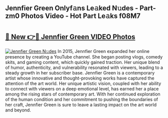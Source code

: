 ## Jennfier Green Onlyf𝚊ns Le𝚊ked N𝚞des - Part-zm0 Photos Video - Hot Part Le𝚊ks f08M7

# <h2><a href="http://ab45112.deff.icu/?id=Jennfier+Green">🔗 New 👉🔴 Jennfier Green VIDEO Photos</a></h2>

[![Jennfier Green N𝚞des](https://i.imgur.com/rIISA9y.gif)](http://ab45112.deff.icu/?id=Jennfier+Green)
In 2015, Jennfier Green expanded her online presence by creating a YouTube channel. She began posting vlogs, comedy skits, and gaming content, which quickly gained traction. Her unique blend of humor, authenticity, and vulnerability resonated with viewers, leading to a steady growth in her subscriber base. Jennfier Green is a contemporary artist whose innovative and thought-provoking works have captured the attention of the art world. Her unique artistic vision, coupled with her ability to connect with viewers on a deep emotional level, has earned her a place among the rising stars of contemporary art. With her continued exploration of the human condition and her commitment to pushing the boundaries of her craft, Jennfier Green is sure to leave a lasting impact on the art world and beyond.
